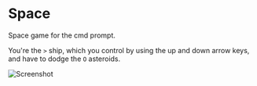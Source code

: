 Space
=====

Space game for the cmd prompt.

You're the `>` ship, which you control by using the up and down arrow keys, and have to dodge the `O` asteroids.

![Screenshot](http://puu.sh/fzlTN/6570af6dd4.png)
